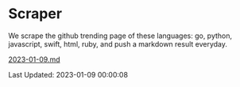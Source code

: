 # Scraper

We scrape the github trending page of these languages: go, python, javascript, swift, html, ruby, and push a markdown result everyday.

[2023-01-09.md](https://github.com/henson/Scraper/blob/master/2023-01-09.md)

Last Updated: 2023-01-09 00:00:08